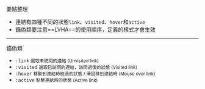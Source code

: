 要點整理
- 連結有四種不同的狀態`link`、`visited`、`hover`和`active`
- 錨偽類要注意==LVHA==的使用順序，定義的樣式才會生效

---

錨偽類
- `:link` <small>選取未訪問的連結 (Unvisited link)</small>
- `:visited` <small>選取已訪問的連結，訪問過後的狀態 (Visited link)</small>
- `:hover` <small>移動到連結時經過的狀態 / 滑鼠移到連結時 (Mouse over link)</small>
- `:active` <small>點擊連結時的狀態 (Active link)</small>
